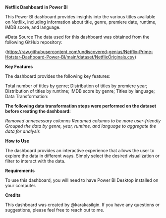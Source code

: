 **Netflix Dashboard in Power BI**

This Power BI dashboard provides insights into the various titles available on Netflix, including information about title, genre, premiere date, runtime, IMDB score, and language.

#Data Source
The data used for this dashboard was obtained from the following GitHub repository:

(https://raw.githubusercontent.com/undiscovered-genius/Netflix-Prime-Hotstar-Dashboard-Power-BI/main/dataset/NetflixOriginals.csv)

**Key Features**

The dashboard provides the following key features:

Total number of titles by genre;
Distribution of titles by premiere year;
Distribution of titles by runtime;
IMDB score by genre;
Titles by language;
Data Transformation:

**The following data transformation steps were performed on the dataset before creating the dashboard:**

*Removed unnecessary columns
Renamed columns to be more user-friendly
Grouped the data by genre, year, runtime, and language to aggregate the data for analysis*

**How to Use**

The dashboard provides an interactive experience that allows the user to explore the data in different ways. Simply select the desired visualization or filter to interact with the data.


**Requirements**

To use this dashboard, you will need to have Power BI Desktop installed on your computer.

**Credits**

This dashboard was created by @karakasilgin. If you have any questions or suggestions, please feel free to reach out to me.

